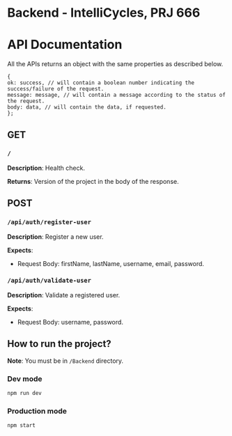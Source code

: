 # Backend - IntelliCycles, PRJ 666
# API Documentation

All the APIs returns an object with the same properties as described below.

```
{
ok: success, // will contain a boolean number indicating the success/failure of the request.
message: message, // will contain a message according to the status of the request.
body: data, // will contain the data, if requested.
};
```

## GET

### `/`

**Description**: Health check.

**Returns**: Version of the project in the body of the response.

## POST

### `/api/auth/register-user`

**Description**: Register a new user.

**Expects**: 

- Request Body: firstName, lastName, username, email, password.

### `/api/auth/validate-user`

**Description**: Validate a registered user.

**Expects**: 

- Request Body: username, password.

## How to run the project?

**Note**: You must be in `/Backend` directory.

### Dev mode

```bash
npm run dev
```

### Production mode

```bash
npm start
```

